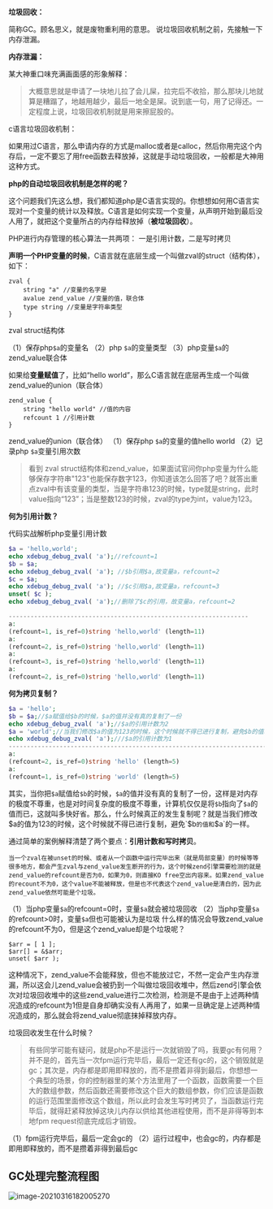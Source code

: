**垃圾回收：**

简称GC。顾名思义，就是废物重利用的意思。
说垃圾回收机制之前，先接触一下内存泄漏。

**内存泄漏：**

某大神重口味充满画面感的形象解释：

> 大概意思就是申请了一块地儿拉了会儿屎，拉完后不收拾，那么那块儿地就算是糟蹋了，地越用越少，最后一地全是屎。说到底一句，用了记得还。一定程度上说，垃圾回收机制就是用来擦屁股的。

c语言垃圾回收机制：

如果用过C语言，那么申请内存的方式是malloc或者是calloc，然后你用完这个内存后，一定不要忘了用free函数去释放掉，这就是手动垃圾回收，一般都是大神用这种方式。

**php的自动垃圾回收机制是怎样的呢？**

这个问题我们先这么想，我们都知道php是C语言实现的。你想想如何用C语言实现对一个变量的统计以及释放。C语言是如何实现一个变量，从声明开始到最后没人用了，就把这个变量所占的内存给释放掉（**被垃圾回收**）。

PHP进行内存管理的核心算法一共两项：
一是引用计数，二是写时拷贝

**声明一个PHP变量的时候**，C语言就在底层生成一个叫做zval的struct（结构体），如下：

```
zval {
    string "a" //变量的名字是
    avalue zend_value //变量的值，联合体
    type string //变量是字符串类型
}
```

zval struct结构体

（1）保存php`$a`的变量名
（2）php `$a`的变量类型
（3）php变量`$a`的zend_value联合体

如果给**变量赋值**了，比如“hello world”，那么C语言就在底层再生成一个叫做zend_value的union（联合体）
```
zend_value {
    string "hello world" //值的内容
    refcount 1 //引用计数
}
```
zend_value的union（联合体）
（1）保存php `$a`的变量的值hello world
（2）记录php `$a`变量引用次数

> 看到 zval struct结构体和zend_value，如果面试官问你php变量为什么能够保存字符串"123"也能保存数字123，你知道该怎么回答了吧？就答出重点zval中有该变量的类型，当是字符串123的时候，type就是string，此时value指向“123”；当是整数123的时候，zval的type为int，value为123。

**何为引用计数？**

代码实战解析php变量引用计数

```php
$a = 'hello,world';
echo xdebug_debug_zval( 'a');//refcount=1
$b = $a;
echo xdebug_debug_zval( 'a'); //$b引用$a,故变量a，refcount=2
$c = $a;
echo xdebug_debug_zval( 'a'); //$c引用$a,故变量a，refcount=3
unset( $c );
echo xdebug_debug_zval( 'a');//删除了$c的引用，故变量a，refcount=2

------------------------------------------------------------------
a:
(refcount=1, is_ref=0)string 'hello,world' (length=11)
a:
(refcount=2, is_ref=0)string 'hello,world' (length=11)
a:
(refcount=3, is_ref=0)string 'hello,world' (length=11)
a:
(refcount=2, is_ref=0)string 'hello,world' (length=11)
```

**何为拷贝复制？**

```php
$a = 'hello';
$b = $a;//$a赋值给$b的时候，$a的值并没有真的复制了一份
echo xdebug_debug_zval( 'a');//$a的引用计数为2
$a = 'world';//当我们修改$a的值为123的时候，这个时候就不得已进行复制，避免$b的值和$a的一样
echo xdebug_debug_zval( 'a');///$a的引用计数为1
--------------------------------------------------------------------------------
a:
(refcount=2, is_ref=0)string 'hello' (length=5)
a:
(refcount=1, is_ref=0)string 'world' (length=5)
```

其实，当你把`$a`赋值给`$b`的时候，`$a`的值并没有真的复制了一份，这样是对内存的极度不尊重，也是对时间复杂度的极度不尊重，计算机仅仅是将`$b`指向了`$a`的值而已，这就叫多快好省。那么，什么时候真正的发生复制呢？就是当我们修改$a的值为123的时候，这个时候就不得已进行复制，避免`$b`的值和`$a`的一样。

通过简单的案例解释清楚了两个要点：**引用计数和写时拷贝**。
```
当一个zval在被unset的时候、或者从一个函数中运行完毕出来（就是局部变量）的时候等等很多地方，都会产生zval与zend_value发生断开的行为，这个时候zend引擎需要检测的就是zend_value的refcount是否为0，如果为0，则直接KO free空出内容来。如果zend_value的recount不为0，这个value不能被释放，但是也不代表这个zend_value是清白的，因为此zend_value依然可能是个垃圾。
```

（1）当php变量`$a`的refcount=0时，变量`$a`就会被垃圾回收
（2）当php变量`$a`的refcount>0时，变量`$a`但也可能被认为是垃圾
什么样的情况会导致zend_value的refcount不为0，但是这个zend_value却是个垃圾呢？

```
$arr = [ 1 ];
$arr[] = &$arr;
unset( $arr );
```
这种情况下，zend_value不会能释放，但也不能放过它，不然一定会产生内存泄漏，所以这会儿zend_value会被扔到一个叫做垃圾回收堆中，然后zend引擎会依次对垃圾回收堆中的这些zend_value进行二次检测，检测是不是由于上述两种情况造成的refcount为1但是自身却确实没有人再用了，如果一旦确定是上述两种情况造成的，那么就会将zend_value彻底抹掉释放内存。

垃圾回收发生在什么时候？

> 有些同学可能有疑问，就是php不是运行一次就销毁了吗，我要gc有何用？并不是的，首先当一次fpm运行完毕后，最后一定还有gc的，这个销毁就是gc；其次是，内存都是即用即释放的，而不是攒着非得到最后，你想想一个典型的场景，你的控制器里的某个方法里用了一个函数，函数需要一个巨大的数组参数，然后函数还需要修改这个巨大的数组参数，你们应该是函数的运行范围里面修改这个数组，所以此时会发生写时拷贝了，当函数运行完毕后，就得赶紧释放掉这块儿内存以供给其他进程使用，而不是非得等到本地fpm request彻底完成后才销毁。

（1）fpm运行完毕后，最后一定会gc的
（2）运行过程中，也会gc的，内存都是即用即释放的，而不是攒着非得到最后gc

## GC处理完整流程图

![image-20210316182005270](https://img.yluchao.cn/typora/4975b7e443a25f2845f4bfa750e901eb.png)

